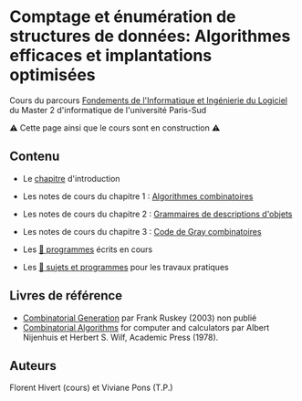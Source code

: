 # Comptage et énumération de structures de données: Algorithmes efficaces et implantations optimisées

Cours du parcours [Fondements de l'Informatique et Ingénierie du
Logiciel](http://www.u-psud.fr/fr/formations/diplomes/masters/informatique/parcours-fondements-de-l-informatique-et-ingenierie-du-logiciel.html) du Master 2 d'informatique de l'université Paris-Sud

:warning: Cette page ainsi que le cours sont en construction :warning:

## Contenu

* Le [chapitre](https://github.com/hivert/CombiFIIL/raw/master/Cours/00-present.pdf) d'introduction
* Les notes de cours du chapitre 1 : [Algorithmes combinatoires](https://github.com/hivert/CombiFIIL/raw/master/Cours/01-combgen.pdf)
* Les notes de cours du chapitre 2 : [Grammaires de descriptions d'objets](https://github.com/hivert/CombiFIIL/raw/master/Cours/02-gram.pdf)
* Les notes de cours du chapitre 3 : [Code de Gray combinatoires](https://github.com/hivert/CombiFIIL/raw/master/Cours/03-Gray.pdf)


* Les [:file_folder: programmes](https://github.com/hivert/CombiFIIL/tree/master/Progs) écrits en cours
* Les [:file_folder: sujets et programmes](https://github.com/hivert/CombiFIIL/tree/master/TP) pour les travaux pratiques

## Livres de référence

* [Combinatorial Generation](http://www.1stworks.com/ref/RuskeyCombGen.pdf) par Frank Ruskey (2003) non publié
* [Combinatorial Algorithms](http://www.math.upenn.edu/~wilf/website/CombinatorialAlgorithms.pdf) for computer and calculators par Albert Nijenhuis et Herbert S. Wilf, Academic Press (1978).

## Auteurs

Florent Hivert (cours) et Viviane Pons (T.P.)


